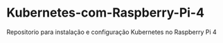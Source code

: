 # Kubernetes-com-Raspberry-Pi-4
Repositorio para instalação e configuração Kubernetes no Raspberry Pi 4
